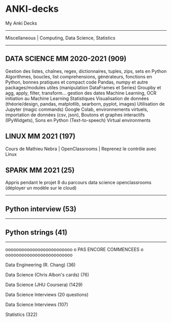 # ANKI-decks
My Anki Decks
_________________________________________

Miscellaneous | Computing, Data Science, Statistics
_________________________________________
## DATA SCIENCE MM 2020-2021 (909)
Gestion des listes, chaînes, regex, dictionnaires, tuples, zips, sets en Python
Algorithmes, boucles, list comprehensions, générateurs, fonctions en Python, bonnes pratiques et compact code
Pandas, numpy et autre packages/modules utiles (manipulation DataFrames et Series)
Groupby et agg, apply, filter, transform... gestion des dates
Machine Learning, OCR initiation au Machine Learning
Statistiques
Visualisation de données (théorie/design, pandas, matplotlib, searborn, pyplot, images)
Utilisation de Jupyter (magic commands) Google Colab, environnements virtuels, importation de données (csv, json), Boutons et graphes interactifs (IPyWidgets), 
Sons en Python (Text-to-speech)
Virtual environments

## LINUX MM 2021 (197)
Cours de Mathieu Nebra | OpenClassrooms | Reprenez le contrôle avec Linux

## SPARK MM 2021 (25)
Appris pendant le projet 8 du parcours data science openclassrooms (déployer un modèle sur le cloud)
__________________
## Python interview (53)
________________
## Python strings (41)
_______________________
ooooooooooooooooooooooooo
o PAS ENCORE COMMENCEES o
ooooooooooooooooooooooooo

Data Engineering (R. Chang) (36)

Data Science (Chris Albon's cards) (76)

Data Science (JHU Coursera) (1429)

Data Science Interviews (20 questions)

Data Science Interviews (107)

Statistics (322)
